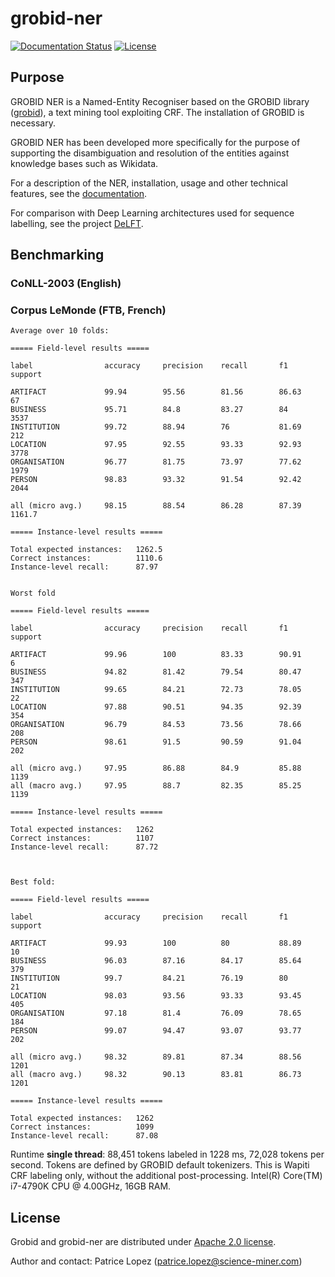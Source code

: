 # grobid-ner

[![Documentation Status](https://readthedocs.org/projects/grobid-ner/badge/?version=latest)](http://grobid-ner.readthedocs.io/en/latest/)
[![License](http://img.shields.io/:license-apache-blue.svg)](http://www.apache.org/licenses/LICENSE-2.0.html)

## Purpose

GROBID NER is a Named-Entity Recogniser based on the GROBID library ([grobid](https://github.com/kermitt2/grobid)), a text mining tool exploiting CRF. The installation of GROBID is necessary.  

GROBID NER has been developed more specifically for the purpose of supporting the disambiguation and resolution of the entities against knowledge bases such as Wikidata. 

For a description of the NER, installation, usage and other technical features, see the [documentation](http://grobid-ner.readthedocs.io/en/latest/). 

For comparison with Deep Learning architectures used for sequence labelling, see the project [DeLFT](https://github.com/kermitt2/delft).

## Benchmarking 

### CoNLL-2003 (English)

### Corpus LeMonde (FTB, French) 


```
Average over 10 folds: 

===== Field-level results =====

label                accuracy     precision    recall       f1           support

ARTIFACT             99.94        95.56        81.56        86.63        67     
BUSINESS             95.71        84.8         83.27        84           3537   
INSTITUTION          99.72        88.94        76           81.69        212    
LOCATION             97.95        92.55        93.33        92.93        3778   
ORGANISATION         96.77        81.75        73.97        77.62        1979   
PERSON               98.83        93.32        91.54        92.42        2044   

all (micro avg.)     98.15        88.54        86.28        87.39        1161.7  

===== Instance-level results =====

Total expected instances:   1262.5
Correct instances:          1110.6
Instance-level recall:      87.97


Worst fold

===== Field-level results =====

label                accuracy     precision    recall       f1           support

ARTIFACT             99.96        100          83.33        90.91        6      
BUSINESS             94.82        81.42        79.54        80.47        347    
INSTITUTION          99.65        84.21        72.73        78.05        22     
LOCATION             97.88        90.51        94.35        92.39        354    
ORGANISATION         96.79        84.53        73.56        78.66        208    
PERSON               98.61        91.5         90.59        91.04        202    

all (micro avg.)     97.95        86.88        84.9         85.88        1139   
all (macro avg.)     97.95        88.7         82.35        85.25        1139   

===== Instance-level results =====

Total expected instances:   1262
Correct instances:          1107
Instance-level recall:      87.72



Best fold:

===== Field-level results =====

label                accuracy     precision    recall       f1           support

ARTIFACT             99.93        100          80           88.89        10     
BUSINESS             96.03        87.16        84.17        85.64        379    
INSTITUTION          99.7         84.21        76.19        80           21     
LOCATION             98.03        93.56        93.33        93.45        405    
ORGANISATION         97.18        81.4         76.09        78.65        184    
PERSON               99.07        94.47        93.07        93.77        202    

all (micro avg.)     98.32        89.81        87.34        88.56        1201   
all (macro avg.)     98.32        90.13        83.81        86.73        1201   

===== Instance-level results =====

Total expected instances:   1262
Correct instances:          1099
Instance-level recall:      87.08

```

Runtime __single thread__: 88,451 tokens labeled in 1228 ms, 72,028 tokens per second. Tokens are defined by GROBID default tokenizers. This is Wapiti CRF labeling only, without the additional post-processing. Intel(R) Core(TM) i7-4790K CPU @ 4.00GHz, 16GB RAM. 

## License

Grobid and grobid-ner are distributed under [Apache 2.0 license](http://www.apache.org/licenses/LICENSE-2.0). 
 
Author and contact: Patrice Lopez (<patrice.lopez@science-miner.com>) 
